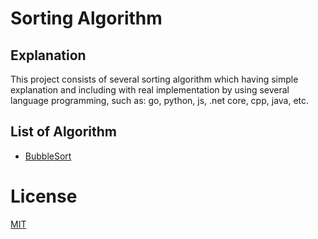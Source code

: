 # Sorting Algorithm

## Explanation

This project consists of several sorting algorithm which having simple explanation and including with real implementation by using several language programming, such as: go, python, js, .net core, cpp, java, etc.

## List of Algorithm

- [BubbleSort](./bubble-sort)

# License

[MIT](./LICENSE)
